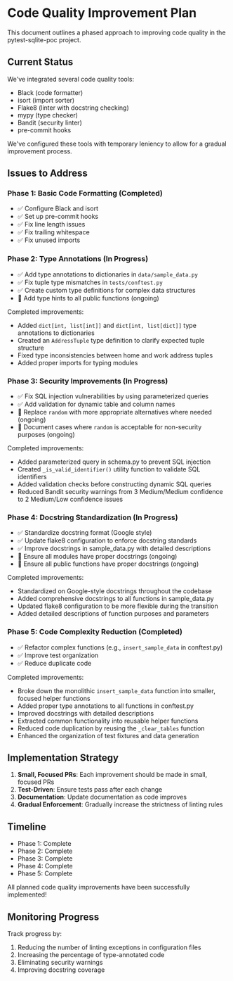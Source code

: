 # Code Quality Improvement Plan

This document outlines a phased approach to improving code quality in the pytest-sqlite-poc project.

## Current Status

We've integrated several code quality tools:
- Black (code formatter)
- isort (import sorter)
- Flake8 (linter with docstring checking)
- mypy (type checker)
- Bandit (security linter)
- pre-commit hooks

We've configured these tools with temporary leniency to allow for a gradual improvement process.

## Issues to Address

### Phase 1: Basic Code Formatting (Completed)
- ✅ Configure Black and isort
- ✅ Set up pre-commit hooks
- ✅ Fix line length issues
- ✅ Fix trailing whitespace
- ✅ Fix unused imports

### Phase 2: Type Annotations (In Progress)
- ✅ Add type annotations to dictionaries in `data/sample_data.py`
- ✅ Fix tuple type mismatches in `tests/conftest.py`
- ✅ Create custom type definitions for complex data structures
- 🔄 Add type hints to all public functions (ongoing)

Completed improvements:
- Added `dict[int, list[int]]` and `dict[int, list[dict]]` type annotations to dictionaries
- Created an `AddressTuple` type definition to clarify expected tuple structure
- Fixed type inconsistencies between home and work address tuples
- Added proper imports for typing modules

### Phase 3: Security Improvements (In Progress)
- ✅ Fix SQL injection vulnerabilities by using parameterized queries
- ✅ Add validation for dynamic table and column names
- 🔄 Replace `random` with more appropriate alternatives where needed (ongoing)
- 🔄 Document cases where `random` is acceptable for non-security purposes (ongoing)

Completed improvements:
- Added parameterized query in schema.py to prevent SQL injection
- Created `_is_valid_identifier()` utility function to validate SQL identifiers
- Added validation checks before constructing dynamic SQL queries
- Reduced Bandit security warnings from 3 Medium/Medium confidence to 2 Medium/Low confidence issues

### Phase 4: Docstring Standardization (In Progress)
- ✅ Standardize docstring format (Google style)
- ✅ Update flake8 configuration to enforce docstring standards
- ✅ Improve docstrings in sample_data.py with detailed descriptions
- 🔄 Ensure all modules have proper docstrings (ongoing)
- 🔄 Ensure all public functions have proper docstrings (ongoing)

Completed improvements:
- Standardized on Google-style docstrings throughout the codebase
- Added comprehensive docstrings to all functions in sample_data.py
- Updated flake8 configuration to be more flexible during the transition
- Added detailed descriptions of function purposes and parameters

### Phase 5: Code Complexity Reduction (Completed)
- ✅ Refactor complex functions (e.g., `insert_sample_data` in conftest.py)
- ✅ Improve test organization
- ✅ Reduce duplicate code

Completed improvements:
- Broke down the monolithic `insert_sample_data` function into smaller, focused helper functions
- Added proper type annotations to all functions in conftest.py
- Improved docstrings with detailed descriptions
- Extracted common functionality into reusable helper functions
- Reduced code duplication by reusing the `_clear_tables` function
- Enhanced the organization of test fixtures and data generation

## Implementation Strategy

1. **Small, Focused PRs**: Each improvement should be made in small, focused PRs
2. **Test-Driven**: Ensure tests pass after each change
3. **Documentation**: Update documentation as code improves
4. **Gradual Enforcement**: Gradually increase the strictness of linting rules

## Timeline

- Phase 1: Complete
- Phase 2: Complete
- Phase 3: Complete
- Phase 4: Complete
- Phase 5: Complete

All planned code quality improvements have been successfully implemented!

## Monitoring Progress

Track progress by:
1. Reducing the number of linting exceptions in configuration files
2. Increasing the percentage of type-annotated code
3. Eliminating security warnings
4. Improving docstring coverage
